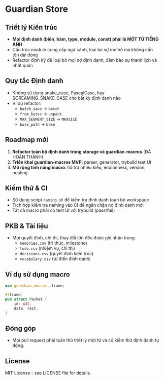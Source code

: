 # Guardian Store

## Triết lý Kiến trúc

- **Mọi định danh (biến, hàm, type, module, const) phải là MỘT TỪ TIẾNG ANH**
- Cấu trúc module cung cấp ngữ cảnh, loại bỏ sự mơ hồ mà không cần tên dài dòng
- Refactor định kỳ để loại bỏ mọi nợ định danh, đảm bảo sự thanh lịch và nhất quán

## Quy tắc Định danh

- Không sử dụng snake_case, PascalCase, hay SCREAMING_SNAKE_CASE cho bất kỳ định danh nào
- Ví dụ refactor:
  - `batch_save` → `batch`
  - `from_bytes` → `unpack`
  - `MAX_SEGMENT_SIZE` → `MAXSIZE`
  - `base_path` → `base`

## Roadmap mới

1. **Refactor toàn bộ định danh trong storage và guardian-macros** (ĐÃ HOÀN THÀNH)
2. **Triển khai guardian-macros MVP**: parser, generator, trybuild test UI
3. **Mở rộng tính năng macro**: hỗ trợ nhiều kiểu, endianness, version, nesting

## Kiểm thử & CI

- Sử dụng script `naming.sh` để kiểm tra định danh toàn bộ workspace
- Tích hợp kiểm tra naming vào CI để ngăn chặn nợ định danh mới
- Tất cả macro phải có test UI với trybuild (pass/fail)

## PKB & Tài liệu

- Mọi quyết định, chỉ thị, thay đổi lớn đều được ghi nhận trong:
  - `memories.csv` (tri thức, milestone)
  - `todo.csv` (nhiệm vụ, chỉ thị)
  - `decisions.csv` (quyết định kiến trúc)
  - `vocabulary.csv` (từ điển định danh)

## Ví dụ sử dụng macro
```rust
use guardian_macros::frame;

#[frame]
pub struct Packet {
    id: u32,
    data: rest,
}
```

## Đóng góp
- Mọi pull request phải tuân thủ triết lý một từ và có kiểm thử định danh tự động.

## License

MIT License - see LICENSE file for details. 